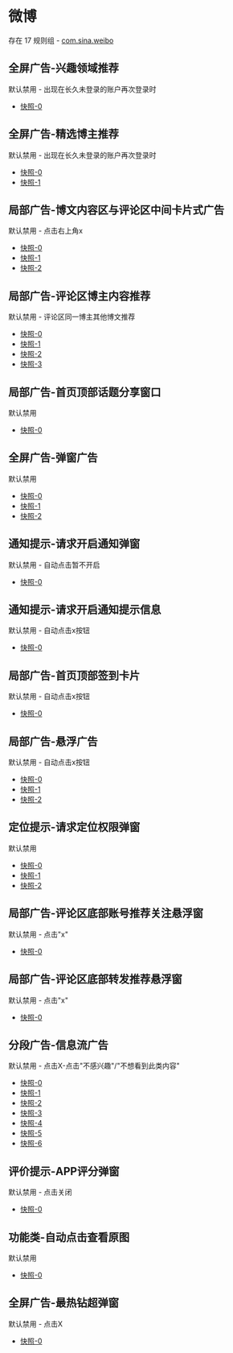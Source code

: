 # 微博

存在 17 规则组 - [com.sina.weibo](/src/apps/com.sina.weibo.ts)

## 全屏广告-兴趣领域推荐

默认禁用 - 出现在长久未登录的账户再次登录时

- [快照-0](https://i.gkd.li/i/12531405)

## 全屏广告-精选博主推荐

默认禁用 - 出现在长久未登录的账户再次登录时

- [快照-0](https://i.gkd.li/i/12531433)
- [快照-1](https://i.gkd.li/i/12531434)

## 局部广告-博文内容区与评论区中间卡片式广告

默认禁用 - 点击右上角x

- [快照-0](https://i.gkd.li/i/12673043)
- [快照-1](https://i.gkd.li/i/13635551)
- [快照-2](https://i.gkd.li/i/13787207)

## 局部广告-评论区博主内容推荐

默认禁用 - 评论区同一博主其他博文推荐

- [快照-0](https://i.gkd.li/i/12674498)
- [快照-1](https://i.gkd.li/i/13035647)
- [快照-2](https://i.gkd.li/i/12674511)
- [快照-3](https://i.gkd.li/i/12929591)

## 局部广告-首页顶部话题分享窗口

默认禁用

- [快照-0](https://i.gkd.li/i/12705972)

## 全屏广告-弹窗广告

默认禁用

- [快照-0](https://i.gkd.li/i/12750090)
- [快照-1](https://i.gkd.li/i/13670266)
- [快照-2](https://i.gkd.li/i/12705974)

## 通知提示-请求开启通知弹窗

默认禁用 - 自动点击暂不开启

- [快照-0](https://i.gkd.li/i/12705979)

## 通知提示-请求开启通知提示信息

默认禁用 - 自动点击x按钮

- [快照-0](https://i.gkd.li/i/12705986)

## 局部广告-首页顶部签到卡片

默认禁用 - 自动点击x按钮

- [快照-0](https://i.gkd.li/i/12749876)

## 局部广告-悬浮广告

默认禁用 - 自动点击x按钮

- [快照-0](https://i.gkd.li/i/12750118)
- [快照-1](https://i.gkd.li/i/13206775)
- [快照-2](https://i.gkd.li/i/13206841)

## 定位提示-请求定位权限弹窗

默认禁用

- [快照-0](https://i.gkd.li/i/13218093)
- [快照-1](https://i.gkd.li/i/13003311)
- [快照-2](https://i.gkd.li/i/13255595)

## 局部广告-评论区底部账号推荐关注悬浮窗

默认禁用 - 点击"x"

- [快照-0](https://i.gkd.li/i/13482954)

## 局部广告-评论区底部转发推荐悬浮窗

默认禁用 - 点击"x"

- [快照-0](https://i.gkd.li/i/13482960)

## 分段广告-信息流广告

默认禁用 - 点击X-点击"不感兴趣"/"不想看到此类内容"

- [快照-0](https://i.gkd.li/i/13852321)
- [快照-1](https://i.gkd.li/i/12673051)
- [快照-2](https://i.gkd.li/i/14210775)
- [快照-3](https://i.gkd.li/i/14729705)
- [快照-4](https://i.gkd.li/i/13852322)
- [快照-5](https://i.gkd.li/i/13958782)
- [快照-6](https://i.gkd.li/i/14730274)

## 评价提示-APP评分弹窗

默认禁用 - 点击关闭

- [快照-0](https://i.gkd.li/i/13620220)

## 功能类-自动点击查看原图

默认禁用

- [快照-0](https://i.gkd.li/i/13929119)

## 全屏广告-最热钻超弹窗

默认禁用 - 点击X

- [快照-0](https://i.gkd.li/i/14033735)
